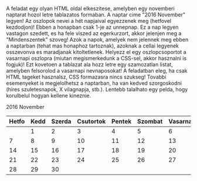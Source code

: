 A feladat egy olyan HTML oldal elkeszitese, amelyben egy novemberi naptarat hozol letre tablazatos formaban. A naptar
cime "2016 November" legyen! Az oszlopok nevei a hét napjaival egyezzenek meg (hetfovel kezdodjon)! Ebben a honapban
csak 1-je az unnepnap. Ez a nap legyen vastagon szedett, es ha fele viszed az egerkurzort, akkor jelenjen meg a
"Mindenszentek" szoveg! Azok a napok, amelyek nem jelennek meg ebben a naptarban (tehat mas honaphoz tartoznak),
azoknak a cellai legyenek osszevonva es maradjanak kitoltetlenek. Helyezz el egy oszlopcsoportot a vasarnapi oszlopra
(miutan megismerkedunk a CSS-sel, akkor hasznalni is fogjuk)! Ezt kovetoen a tablazat ala hozz letre egy szamozatlan
listat, amelyben felsorolod a vasarnapi nevnaposokat! A feladatban eleg, ha csak HTML tageket hasznalsz, CSS formazasra
nincs szukseg! Tovabbi esemenyeket is megjelolhetsz a naptarban, ha van kedved szorgoskodni (hires szuletesnapok,
X vilagnapja, stb.). Lentebb talalhato egy pelda, hogy korulbelul hogyan kellene kineznie.

2016 November

| Hetfo | Kedd | Szerda | Csutortok | Pentek | Szombat | Vasarnap |
|-------|------|--------|-----------|--------|---------|----------|
|       | 1    | 2      | 3         | 4      | 5       | 6        |
| 7     | 8    | 9      | 10        | 11     | 12      | 13       |
| 14    | 15   | 16     | 17        | 18     | 19      | 20       |
| 21    | 22   | 23     | 24        | 25     | 26      | 27       |
| 28    | 29   | 30     |           |        |         |          |
